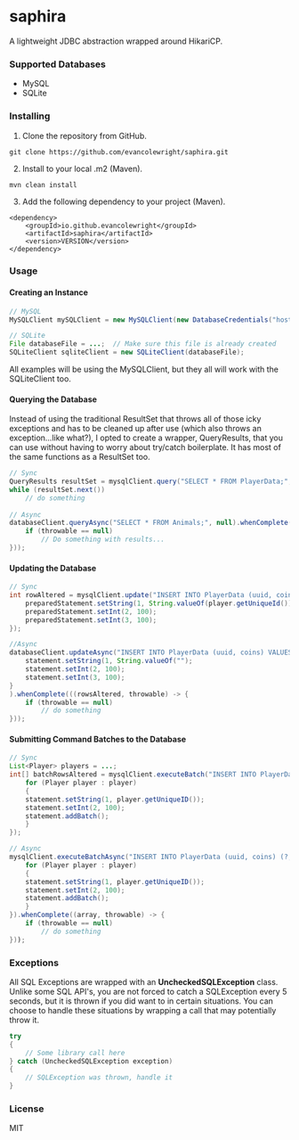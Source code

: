 # saphira
A lightweight JDBC abstraction wrapped around HikariCP.

### Supported Databases
- MySQL
- SQLite

### Installing
1. Clone the repository from GitHub.
```
git clone https://github.com/evancolewright/saphira.git
```
2. Install to your local .m2 (Maven).
```
mvn clean install
```
3. Add the following dependency to your project (Maven).
```
<dependency>
    <groupId>io.github.evancolewright</groupId>
    <artifactId>saphira</artifactId>
    <version>VERSION</version>
</dependency>
```

### Usage
#### Creating an Instance

```java
// MySQL
MySQLClient mySQLClient = new MySQLClient(new DatabaseCredentials("host", "database", "root", "password"));

// SQLite
File databaseFile = ...;  // Make sure this file is already created
SQLiteClient sqliteClient = new SQLiteClient(databaseFile);
```

All examples will be using the MySQLClient, but they all will work with the SQLiteClient too.

#### Querying the Database

Instead of using the traditional ResultSet that throws all of those icky exceptions and has to be cleaned up after use (which also throws an  exception...like what?), I opted to create a wrapper, QueryResults, that you can use without having to worry about try/catch boilerplate.  It  has most of the same functions as a ResultSet too.

```java
// Sync
QueryResults resultSet = mysqlClient.query("SELECT * FROM PlayerData;", null);
while (resultSet.next())
    // do something
	
// Async
databaseClient.queryAsync("SELECT * FROM Animals;", null).whenComplete(((queryResults, throwable) -> {
    if (throwable == null)
        // Do something with results...
}));
```

#### Updating the Database

```java
// Sync
int rowAltered = mysqlClient.update("INSERT INTO PlayerData (uuid, coins) VALUES (?, ?) ON DUPLICATE KEY UPDATE coins = coins + ?;", (statement) -> {
    preparedStatement.setString(1, String.valueOf(player.getUniqueId()));
    preparedStatement.setInt(2, 100);
    preparedStatement.setInt(3, 100);	
});

//Async
databaseClient.updateAsync("INSERT INTO PlayerData (uuid, coins) VALUES (?, ?) ON DUPLICATE KEY UPDATE coins = coins + ?;", (statement) -> {
    statement.setString(1, String.valueOf("");
    statement.setInt(2, 100);
    statement.setInt(3, 100);
}
).whenComplete(((rowsAltered, throwable) -> {
    if (throwable == null)
        // do something
}));
```

#### Submitting Command Batches to the Database

```java
// Sync
List<Player> players = ...;
int[] batchRowsAltered = mysqlClient.executeBatch("INSERT INTO PlayerData (uuid, coins) (?, ?);", (statement) -> {
    for (Player player : player)
    {
	statement.setString(1, player.getUniqueID());
	statement.setInt(2, 100);
	statement.addBatch();
    }
});

// Async
mysqlClient.executeBatchAsync("INSERT INTO PlayerData (uuid, coins) (?, ?);", (statement) -> {
    for (Player player : player)
    {
	statement.setString(1, player.getUniqueID());
	statement.setInt(2, 100);
	statement.addBatch();
    }
}).whenComplete((array, throwable) -> { 
    if (throwable == null)
        // do something
}));
```

### Exceptions

All SQL Exceptions are wrapped with an **UncheckedSQLException** class. Unlike some SQL API's, you are not forced to catch a SQLException every 5 seconds, but it is  thrown if you did want to in certain situations.  You can choose to handle these situations by wrapping a call that may potentially throw it.

```java
try
{
    // Some library call here
} catch (UncheckedSQLException exception)
{
    // SQLException was thrown, handle it
}
```

### License

MIT



